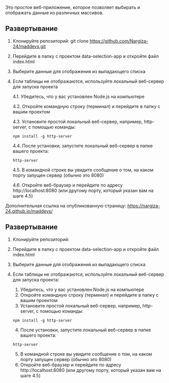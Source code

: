 Это простое веб-приложение, которое позволяет выбирать и отображать данные из различных массивов.

## Развертывание
1. Клонируйте репозиторий:
   git clone https://github.com/Nargiza-24/maddevs.git
2. Перейдите в папку с проектом data-selection-app и откройте файл index.html
3. Выберите данные для отображения из выпадающего списка
4. Если таблицы не отображаются, используйте локальный веб-сервер для запуска проекта
   
   4.1. Убедитесь, что у вас установлен Node.js на компьютере

   4.2. Откройте командную строку (терминал) и перейдите в папку с вашим проектом

   4.3. Установите простой локальный веб-сервер, например, http-server, с помощью команды:
   ```
   npm install -g http-server
   ```

   4.4. После установки, запустите локальный веб-сервер в папке вашего проекта:
    ```
    http-server
    ```

   4.5. В командной строке вы увидите сообщение о том, на каком порту запущен сервер (обычно это 8080)

   4.6. Откройте веб-браузер и перейдите по адресу http://localhost:8080 (или другому порту, который указан вам на шаге 4.5)

Дополнительная ссылка на опубликованную страницу:
https://nargiza-24.github.io/maddevs/

## Развертывание

1. Клонируйте репозиторий:


2. Перейдите в папку с проектом data-selection-app и откройте файл index.html

3. Выберите данные для отображения из выпадающего списка

4. Если таблицы не отображаются, используйте локальный веб-сервер для запуска проекта:
   1. Убедитесь, что у вас установлен Node.js на компьютере
   2. Откройте командную строку (терминал) и перейдите в папку с вашим проектом
   3. Установите простой локальный веб-сервер, например, http-server, с помощью команды: 
    ```
    npm install -g http-server
    ```
   4. После установки, запустите локальный веб-сервер в папке вашего проекта: 
    ```
    http-server
    ```
   5. В командной строке вы увидите сообщение о том, на каком порту запущен сервер (обычно это 8080)
   6. Откройте веб-браузер и перейдите по адресу http://localhost:8080 (или другому порту, который указан вам на шаге 4.5)


